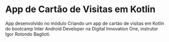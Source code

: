 # App de Cartão de Visitas em Kotlin

App desenvolvido no módulo Criando um app de cartão de visitas em Kotlin do bootcamp Inter Android Developer na Digital Innovation One, instrutor Igor Rotondo Baglioti.
